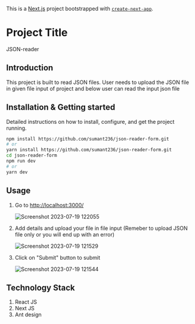 This is a [Next.js](https://nextjs.org/) project bootstrapped with [`create-next-app`](https://github.com/vercel/next.js/tree/canary/packages/create-next-app).

# Project Title
JSON-reader

## Introduction
This project is built to read JSON files. User needs to upload the JSON file in given file input of project and below user can read the input json file


## Installation & Getting started
Detailed instructions on how to install, configure, and get the project running.

```bash
npm install https://github.com/sumant236/json-reader-form.git
# or
yarn install https://github.com/sumant236/json-reader-form.git
cd json-reader-form
npm run dev
# or
yarn dev
```

## Usage
1. Go to [http://localhost:3000/](http://localhost:3000/)
   
   ![Screenshot 2023-07-19 122055](https://github.com/sumant236/json-reader-form/assets/53209266/0ae5272e-b7be-47b1-9656-ee33c77e8510)
3. Add details and upload your file in file input (Remeber to upload JSON file only or you will end up with an error)
   
   ![Screenshot 2023-07-19 121529](https://github.com/sumant236/json-reader-form/assets/53209266/d2d36abb-4634-4e66-a83c-4cd0286b4cfd)
5. Click on "Submit" button to submit
   
   ![Screenshot 2023-07-19 121544](https://github.com/sumant236/json-reader-form/assets/53209266/81de0c5d-1c9e-4b2a-925b-787ee6d0af30)

## Technology Stack
1. React JS
2. Next JS
3. Ant design
